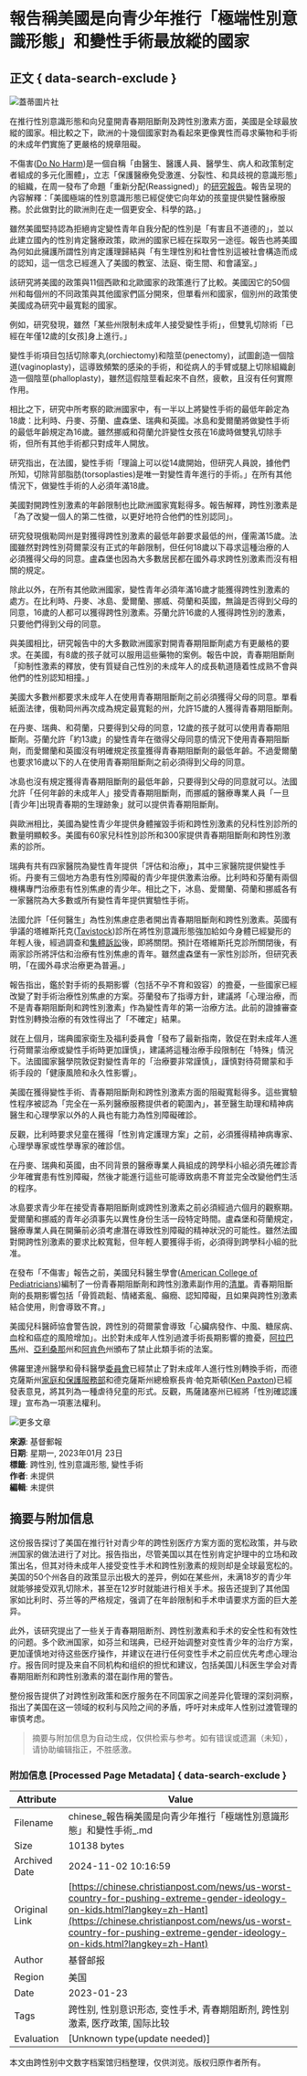 # 報告稱美國是向青少年推行「極端性別意識形態」和變性手術最放縱的國家

## 正文 { data-search-exclude }


![蓋蒂圖片社](https://cdn-chinese.christianpost.com/files/cache/image/1/57/15713_w_935_622.jpg)

在推行性別意識形態和向兒童開青春期阻斷劑及跨性別激素方面，美國是全球最放縱的國家。相比較之下，歐洲的十幾個國家對為看起來更像異性而尋求藥物和手術的未成年們實施了更嚴格的規章阻礙。

不傷害([Do No Harm](https://donoharmmedicine.org/about/))是一個自稱「由醫生、醫護人員、醫學生、病人和政策制定者組成的多元化團體」，立志「保護醫療免受激進、分裂性、和具歧視的意識形態」的組織，在周一發布了命題「重新分配(Reassigned)」的[研究報告](https://donoharmmedicine.org/research/2023/reassigned/)。報告呈現的內容解釋：「美國極端的性別意識形態已經促使它向年幼的孩童提供變性醫療服務。於此做對比的歐洲則在走一個更安全、科學的路。」

雖然美國堅持認為拒絕肯定變性青年自我分配的性別是「有害且不道德的」，並以此建立國內的性別肯定醫療政策，歐洲的國家已經在採取另一途徑。報告也將美國為何如此擁護所謂性別肯定護理歸結與「有生理性別和社會性別這被社會構造而成的認知，這一信念已經進入了美國的教室、法庭、衛生間、和會議室。」

該研究將美國的政策與11個西歐和北歐國家的政策進行了比較。美國因它的50個州和每個州的不同政策與其他國家們區分開來，但單看州和國家，個別州的政策使美國成為研究中最寬鬆的國家。

例如，研究發現，雖然「某些州限制未成年人接受變性手術」，但雙乳切除術「已經在年僅12歲的\[女孩\]身上進行。」

變性手術項目包括切除睾丸(orchiectomy)和陰莖(penectomy)，試圖創造一個陰道(vaginoplasty)，這導致頻繁的感染的手術，和從病人的手臂或腿上切除組織創造一個陰莖(phalloplasty)，雖然這假陰莖看起來不自然，疲軟，且沒有任何實際作用。

相比之下，研究中所考察的歐洲國家中，有一半以上將變性手術的最低年齡定為18歲：比利時、丹麥、芬蘭、盧森堡、瑞典和英國。冰島和愛爾蘭將做變性手術的最低年齡規定為16歲。雖然挪威和荷蘭允許變性女孩在16歲時做雙乳切除手術，但所有其他手術都只對成年人開放。

研究指出，在法國，變性手術「理論上可以從14歲開始，但研究人員說，據他們所知，切除背部脂肪(torsoplasties)是唯一對變性青年進行的手術。」在所有其他情況下，做變性手術的人必須年滿18歲。

美國對開跨性別激素的年齡限制也比歐洲國家寬鬆得多。報告解釋，跨性別激素是「為了改變一個人的第二性徵，以更好地符合他們的性別認同」。

研究發現俄勒岡州是對獲得跨性別激素的最低年齡要求最低的州，僅需滿15歲。法國雖然對跨性別荷爾蒙沒有正式的年齡限制，但任何18歲以下尋求這種治療的人必須獲得父母的同意。盧森堡也因為大多數居民都在國外尋求跨性別激素而沒有相關的規定。

除此以外，在所有其他歐洲國家，變性青年必須年滿16歲才能獲得跨性別激素的處方。在比利時、丹麥、冰島、愛爾蘭、挪威、荷蘭和英國，無論是否得到父母的同意，16歲的人都可以獲得跨性別激素。芬蘭允許16歲的人獲得跨性別的激素，只要他們得到父母的同意。

與美國相比，研究報告中的大多數歐洲國家對開青春期阻斷劑處方有更嚴格的要求。在美國，有8歲的孩子就可以服用這些藥物的案例。報告中說，青春期阻斷劑「抑制性激素的釋放，使有質疑自己性別的未成年人的成長軌道隨着性成熟不會與他們的性別認知相撞。」

美國大多數州都要求未成年人在使用青春期阻斷劑之前必須獲得父母的同意。單看紙面法律，俄勒岡州再次成為規定最寬鬆的州，允許15歲的人獲得青春期阻斷劑。

在丹麥、瑞典、和荷蘭，只要得到父母的同意，12歲的孩子就可以使用青春期阻斷劑。芬蘭允許「約13歲」的變性青年在徵得父母同意的情況下使用青春期阻斷劑，而愛爾蘭和英國沒有明確規定孩童獲得青春期阻斷劑的最低年齡。不過愛爾蘭也要求16歲以下的人在使用青春期阻斷劑之前必須得到父母的同意。

冰島也沒有規定獲得青春期阻斷劑的最低年齡，只要得到父母的同意就可以。法國允許「任何年齡的未成年人」接受青春期阻斷劑，而挪威的醫療專業人員「一旦\[青少年\]出現青春期的生理跡象」就可以提供青春期阻斷劑。

與歐洲相比，美國為變性青少年提供身體摧毀手術和跨性別激素的兒科性別診所的數量明顯較多。美國有60家兒科性別診所和300家提供青春期阻斷劑和跨性別激素的診所。

瑞典有共有四家醫院為變性青年提供「評估和治療」，其中三家醫院提供變性手術。丹麥有三個地方為患有性別障礙的青少年提供激素治療。比利時和芬蘭有兩個機構專門治療患有性別焦慮的青少年。相比之下，冰島、愛爾蘭、荷蘭和挪威各有一家醫院為大多數或所有變性青年提供實驗性手術。

法國允許「任何醫生」為性別焦慮症患者開出青春期阻斷劑和跨性別激素。英國有爭議的塔維斯托克([Tavistock](https://www.christianpost.com/news/uk-nhs-to-shutter-tavistock-gender-clinic-after-formal-review.html))診所在將性別意識形態強加給如今身體已經變形的年輕人後，經過調查和[集體訴訟](https://www.christianpost.com/news/uk-tavistock-gender-clinic-to-face-massive-class-action-lawsuit.html)後，即將關閉。預計在塔維斯托克診所關閉後，有兩家診所將評估和治療有性別焦慮的青年。雖然盧森堡有一家性別診所，但研究表明，「在國外尋求治療更為普遍。」

報告指出，鑑於對手術的長期影響（包括不孕不育和毀容）的擔憂，一些國家已經改變了對手術治療性別焦慮的方案。芬蘭發布了指導方針，建議將「心理治療，而不是青春期阻斷劑和跨性別激素」作為變性青年的第一治療方法。此前的證據審查對性別轉換治療的有效性得出了「不確定」結果。

就在上個月，瑞典國家衛生及福利委員會「發布了最新指南，敦促在對未成年人進行荷爾蒙治療或變性手術時更加謹慎」，建議將這種治療手段限制在「特殊」情況下。法國國家醫學院敦促對變性青年的「治療要非常謹慎」，謹慎對待荷爾蒙和手術手段的「健康風險和永久性影響」。

美國在獲得變性手術、青春期阻斷劑和跨性別激素方面的阻礙寬鬆得多。這些實驗性程序被認為「完全在一系列醫療服務提供者的範圍內」，甚至醫生助理和精神病醫生和心理學家以外的人員也有能力為性別障礙確診。

反觀，比利時要求兒童在獲得「性別肯定護理方案」之前，必須獲得精神病專家、心理學專家或性學專家的確診信。

在丹麥、瑞典和英國，由不同背景的醫療專業人員組成的跨學科小組必須先確診青少年確實患有性別障礙，然後才能進行這些可能導致病患不育並完全改變他們生活的程序。

冰島要求青少年在接受青春期阻斷劑或跨性別激素之前必須經過六個月的觀察期。愛爾蘭和挪威的青年必須事先以異性身份生活一段特定時間。盧森堡和荷蘭規定，醫療專業人員在開藥前必須考慮潛在導致性別障礙的精神狀況的可能性。雖然法國對開跨性別激素的要求比較寬鬆，但年輕人要獲得手術，必須得到跨學科小組的批准。

在發布「不傷害」報告之前，美國兒科醫生學會([American College of Pediatricians](https://acpeds.org/about))編制了一份青春期阻斷劑和跨性別激素副作用的[清單](https://acpeds.org/transgender-interventions-harm-children)。青春期阻斷劑的長期影響包括「骨質疏鬆、情緒紊亂、癲癇、認知障礙，且如果與跨性別激素結合使用，則會導致不育。」

美國兒科醫師協會警告說，跨性別的荷爾蒙會導致「心臟病發作、中風、糖尿病、血栓和癌症的風險增加」。出於對未成年人性別過渡手術長期影響的擔憂，[阿拉巴馬](https://www.christianpost.com/news/alabama-gov-kay-ivey-signs-bill-banning-genital-mutilation-of-kids.html)州、[亞利桑那](https://www.christianpost.com/news/arizona-bans-gender-reassignment-surgeries-for-minors.html)州和[阿肯色](https://www.christianpost.com/news/arkansas-lawmakers-override-veto-of-bill-banning-child-sex-changes.html)州頒布了禁止此類手術的法案。

佛羅里達州醫學和骨科醫學[委員會](https://www.christianpost.com/news/florida-medical-boards-ban-gender-transition-surgeries-on-minors.html)已經禁止了對未成年人進行性別轉換手術，而德克薩斯州[家庭和保護服務部](https://www.christianpost.com/news/texas-declares-trans-surgeries-for-minors-child-abuse.html)和德克薩斯州總檢察長肯·帕克斯頓([Ken Paxton](https://www.christianpost.com/news/texas-ag-says-puberty-blockers-for-trans-kids-child-abuse.html))已經發表意見，將其列為一種虐待兒童的形式。反觀，馬薩諸塞州已經將「性別確認護理」宣布為一項憲法權利。

![更多文章](https://chinese.christianpost.com/pixelp27282r3449a6.gif?rd=44486824)

**來源**: 基督郵報  
**日期**: 星期一, 2023年01月 23日  
**標籤**: 跨性別, 性別意識形態, 變性手術  
**作者**: 未提供  
**編輯**: 未提供
<!-- tcd_original_link https://chinese.christianpost.com/news/us-worst-country-for-pushing-extreme-gender-ideology-on-kids.html?langkey=zh-Hant -->
## 摘要与附加信息

<!-- tcd_abstract -->
这份报告探讨了美国在推行针对青少年的跨性别医疗方案方面的宽松政策，并与欧洲国家的做法进行了对比。报告指出，尽管美国以其在性别肯定护理中的立场和政策出名，但其对待未成年人接受变性手术和跨性别激素的规则却是全球最宽松的。美国的50个州各自的政策显示出极大的差异，例如在某些州，未满18岁的青少年就能够接受双乳切除术，甚至在12岁时就能进行相关手术。报告还提到了其他国家如比利时、芬兰等的严格规定，强调了在年龄限制和手术申请要求方面的巨大差异。

此外，该研究提出了一些关于青春期阻断剂、跨性别激素和手术的安全性和有效性的问题。多个欧洲国家，如芬兰和瑞典，已经开始调整对变性青少年的治疗方案，更加谨慎地对待这些医疗操作，并建议在进行任何变性手术之前应优先考虑心理治疗。报告同时提及来自不同机构和组织的担忧和建议，包括美国儿科医生学会对青春期阻断剂和跨性别激素的潜在副作用的警告。

整份报告提供了对跨性别政策和医疗服务在不同国家之间差异化管理的深刻洞察，指出了美国在这一领域的权利与风险之间的矛盾，呼吁对未成年人性别过渡管理的审慎考虑。
<!-- tcd_abstract_end -->

> 摘要与附加信息为自动生成，仅供检索与参考。如有错误或遗漏（未知），请协助编辑指正，不胜感激。

### 附加信息 [Processed Page Metadata] { data-search-exclude }

| Attribute       | Value                                  |
|-----------------|----------------------------------------|
| Filename        | chinese_報告稱美國是向青少年推行「極端性別意識形態」和變性手術_.md                             |
| Size            | 10138 bytes                           |
| Archived Date   | 2024-11-02 10:16:59                             |
| Original Link   | [https://chinese.christianpost.com/news/us-worst-country-for-pushing-extreme-gender-ideology-on-kids.html?langkey=zh-Hant](https://chinese.christianpost.com/news/us-worst-country-for-pushing-extreme-gender-ideology-on-kids.html?langkey=zh-Hant)                       |
| Author          | 基督邮报                               |
| Region          | 美国                               |
| Date            | 2023-01-23                                 |
| Tags            | 跨性别, 性别意识形态, 变性手术, 青春期阻断剂, 跨性别激素, 医疗政策, 国际比较                                 |
| Evaluation            | [Unknown type(update needed)]                                 |
<!-- tcd_table_end -->

本文由跨性别中文数字档案馆归档整理，仅供浏览。版权归原作者所有。
